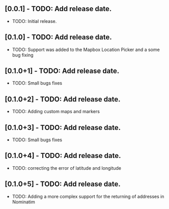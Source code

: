 ## [0.0.1] - TODO: Add release date.

* TODO: Initial release.

## [0.1.0] - TODO: Add release date.

* TODO: Support was added to the Mapbox Location Picker and a some bug fixing 

## [0.1.0+1] - TODO: Add release date.

* TODO: Small bugs fixes 

## [0.1.0+2] - TODO: Add release date.

* TODO: Adding custom maps and markers

## [0.1.0+3] - TODO: Add release date.

* TODO: Small bugs fixes

## [0.1.0+4] - TODO: Add release date.

* TODO: correcting the error of latitude and longitude

## [0.1.0+5] - TODO: Add release date.

* TODO: Adding a more complex support for the returning of addresses in Nominatim
